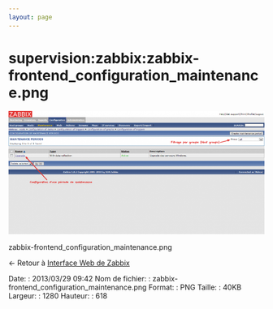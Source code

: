 ```yaml
---
layout: page
---
```


supervision:zabbix:zabbix-frontend\_configuration\_maintenance.png
==================================================================

[![zabbix-frontend\_configuration\_maintenance.png](../../../assets/media/supervision/zabbix/zabbix-frontend_configuration_maintenance.png@cache=&w=900&h=434 "zabbix-frontend_configuration_maintenance.png")](../../../assets/media/supervision/zabbix/zabbix-frontend_configuration_maintenance.png@cache= "Afficher le fichier original")

zabbix-frontend\_configuration\_maintenance.png

← Retour à [Interface Web de
Zabbix](../../../zabbix/zabbix-interface.html "zabbix:zabbix-interface")

Date:
:   2013/03/29 09:42
Nom de fichier:
:   zabbix-frontend\_configuration\_maintenance.png
Format:
:   PNG
Taille:
:   40KB
Largeur:
:   1280
Hauteur:
:   618

